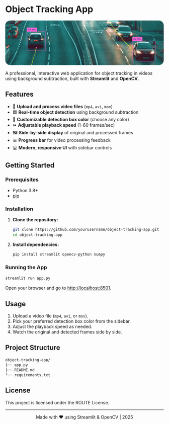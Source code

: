 # Object Tracking App
![alt text](image-1.png)



A professional, interactive web application for object tracking in videos using background subtraction, built with **Streamlit** and **OpenCV**.

## Features

- 🎥 **Upload and process video files** (`mp4`, `avi`, `mov`)
- 🟦 **Real-time object detection** using background subtraction
- 🎨 **Customizable detection box color** (choose any color)
- ⏩ **Adjustable playback speed** (1–60 frames/sec)
- 🖼️ **Side-by-side display** of original and processed frames
- 📊 **Progress bar** for video processing feedback
- 💻 **Modern, responsive UI** with sidebar controls

## Getting Started

### Prerequisites

- Python 3.8+
- [pip](https://pip.pypa.io/en/stable/)

### Installation

1. **Clone the repository:**
    ```bash
    git clone https://github.com/yourusername/object-tracking-app.git
    cd object-tracking-app
    ```

2. **Install dependencies:**
    ```bash
    pip install streamlit opencv-python numpy
    ```

### Running the App

```bash
streamlit run app.py
```

Open your browser and go to [http://localhost:8501](http://localhost:8501).

## Usage

1. Upload a video file (`mp4`, `avi`, or `mov`).
2. Pick your preferred detection box color from the sidebar.
3. Adjust the playback speed as needed.
4. Watch the original and detected frames side by side.

## Project Structure

```
object-tracking-app/
├── app.py
├── README.md
└── requirements.txt
```

## License

This project is licensed under the ROUTE License.

---

<center>Made with ❤️ using Streamlit & OpenCV | 2025</center>